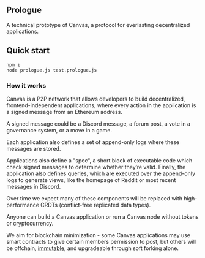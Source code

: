 ## Prologue

A technical prototype of Canvas, a protocol for everlasting
decentralized applications.

## Quick start

```
npm i
node prologue.js test.prologue.js
```

### How it works

Canvas is a P2P network that allows developers to build decentralized,
frontend-independent applications, where every action in the
application is a signed message from an Ethereum address.

A signed message could be a Discord message, a forum post, a vote
in a governance system, or a move in a game.

Each application also defines a set of append-only logs where
these messages are stored.

Applications also define a "spec", a short block of executable code which
check signed messages to determine whether they’re valid. Finally, the
application also defines queries, which are executed over the append-only
logs to generate views, like the homepage of Reddit or most recent messages
in Discord.

Over time we expect many of these components will be replaced with
high-performance CRDTs (conflict-free replicated data types).

Anyone can build a Canvas application or run a Canvas node without
tokens or cryptocurrency.

We aim for blockchain minimization - some Canvas applications may use
smart contracts to give certain members permission to post, but others
will be offchain, [immutable](https://jacob.energy/hyperstructures.html),
and upgradeable through soft forking alone.
